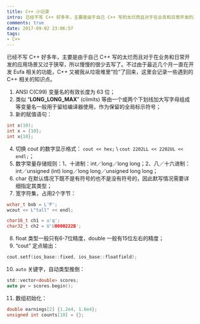 ```yaml
---
title: C++ 小记录
intro: 已经不写 C++ 好多年，主要是由于自己 C++ 写的太烂而且对于在业务和日常开发的应用场景又过于狭窄，所以慢慢的很少去写了。不过由于最近几个月一直在开发 Eufa 相关的功能，C++ 又被我从垃圾堆里“捡”了回来，这里会记录一些遇到的 C++ 相关的知识点。
comments: true
date: 2017-09-02 23:06:57
tags:
- C++
---
```


已经不写 C++ 好多年，主要是由于自己 C++ 写的太烂而且对于在业务和日常开发的应用场景又过于狭窄，所以慢慢的很少去写了。不过由于最近几个月一直在开发 Eufa 相关的功能，C++ 又被我从垃圾堆里“捡”了回来，这里会记录一些遇到的 C++ 相关的知识点。

1. ANSI C(C99) 变量名的有效长度为 63 位；
2. 类似 “__LONG_LONG_MAX__” (climits) 等由一个或两个下划线加大写字母组成等变量名一般用于留给编译器使用，作为保留的全局标示符号；
3. 新的赋值语句：

```c
int x(10);
int x = {10};
int x{10};
```

4. 切换 cout 的数字显示格式： `cout << hex;` \ `cout 2202LL << 2202UL << endl;`；
5. 数字常量存储规则：1、十进制：int／long／long long；2、八／十六进制：int／unsigned (int) long／long long／unsigned long long；
6. char 在默认情况下既不是有符号的也不是没有符号的，因此默写情况需要详细指定其类型；
7. 宽字符集，占用2个字节：

```c
wchar_t bob = L'P';
wcout << L"tall" << endl;

char16_t ch1 = u'q';
char32_t ch2 = U'U0000222B';
```

8. float 类型一般只有6-7位精度，double 一般有15位左右的精度；
9. “cout” 定点输出：

```c
cout.setf(ios_base::fixed, ios_base::floatfield);
```

10. `auto` 关键字，自动类型推倒：

```c
std::vector<double> scores;
auto pv = scores.begin();
```

11. 数组初始化：

```c
double earnings[2] {1.2e4, 1.6e4};
unsigned int counts[10] = {};
```
